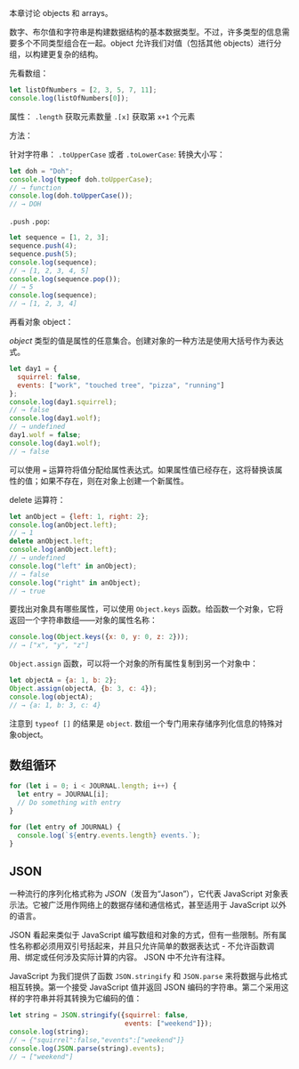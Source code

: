本章讨论 objects 和 arrays。

数字、布尔值和字符串是构建数据结构的基本数据类型。不过，许多类型的信息需要多个不同类型组合在一起。object 允许我们对值（包括其他 objects）进行分组，以构建更复杂的结构。

先看数组：
``` js
let listOfNumbers = [2, 3, 5, 7, 11];
console.log(listOfNumbers[0]);
```

属性：
`.length` 获取元素数量
`.[x]` 获取第 `x+1` 个元素

方法：

针对字符串：
`.toUpperCase` 或者 `.toLowerCase`: 转换大小写：
``` js
let doh = "Doh";
console.log(typeof doh.toUpperCase);
// → function
console.log(doh.toUpperCase());
// → DOH
```

`.push` `.pop`:
``` js
let sequence = [1, 2, 3];
sequence.push(4);
sequence.push(5);
console.log(sequence);
// → [1, 2, 3, 4, 5]
console.log(sequence.pop());
// → 5
console.log(sequence);
// → [1, 2, 3, 4]
```

再看对象 object：

_object_ 类型的值是属性的任意集合。创建对象的一种方法是使用大括号作为表达式。
``` js
let day1 = {
  squirrel: false,
  events: ["work", "touched tree", "pizza", "running"]
};
console.log(day1.squirrel);
// → false
console.log(day1.wolf);
// → undefined
day1.wolf = false;
console.log(day1.wolf);
// → false
```

可以使用 `=` 运算符将值分配给属性表达式。如果属性值已经存在，这将替换该属性的值；如果不存在，则在对象上创建一个新属性。

delete 运算符：
``` js
let anObject = {left: 1, right: 2};
console.log(anObject.left);
// → 1
delete anObject.left;
console.log(anObject.left);
// → undefined
console.log("left" in anObject);
// → false
console.log("right" in anObject);
// → true
```

要找出对象具有哪些属性，可以使用 `Object.keys` 函数。给函数一个对象，它将返回一个字符串数组——对象的属性名称：

``` js
console.log(Object.keys({x: 0, y: 0, z: 2}));
// → ["x", "y", "z"]
```

`Object.assign` 函数，可以将一个对象的所有属性复制到另一个对象中：
``` js
let objectA = {a: 1, b: 2};
Object.assign(objectA, {b: 3, c: 4});
console.log(objectA);
// → {a: 1, b: 3, c: 4}
```

注意到 `typeof []`  的结果是 `object`. 数组一个专门用来存储序列化信息的特殊对象object。

## 数组循环

``` js
for (let i = 0; i < JOURNAL.length; i++) {
  let entry = JOURNAL[i];
  // Do something with entry
}
```

``` js
for (let entry of JOURNAL) {
  console.log(`${entry.events.length} events.`);
}
```



## JSON

一种流行的序列化格式称为 _JSON_（发音为“Jason”），它代表 JavaScript 对象表示法。它被广泛用作网络上的数据存储和通信格式，甚至适用于 JavaScript 以外的语言。

JSON 看起来类似于 JavaScript 编写数组和对象的方式，但有一些限制。所有属性名称都必须用双引号括起来，并且只允许简单的数据表达式 - 不允许函数调用、绑定或任何涉及实际计算的内容。 JSON 中不允许有注释。

JavaScript 为我们提供了函数 `JSON.stringify` 和 `JSON.parse` 来将数据与此格式相互转换。第一个接受 JavaScript 值并返回 JSON 编码的字符串。第二个采用这样的字符串并将其转换为它编码的值：

``` js
let string = JSON.stringify({squirrel: false,
                             events: ["weekend"]});
console.log(string);
// → {"squirrel":false,"events":["weekend"]}
console.log(JSON.parse(string).events);
// → ["weekend"]
```